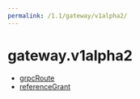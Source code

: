 ```yaml
---
permalink: /1.1/gateway/v1alpha2/
---
```


# gateway.v1alpha2



* [grpcRoute](grpcRoute.md)
* [referenceGrant](referenceGrant.md)